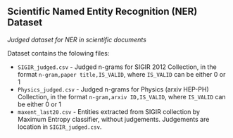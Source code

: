 Scientific Named Entity Recognition (NER) Dataset
-------------------------------------------------

*Judged dataset for NER in scientific documents*

Dataset contains the folowing files:

* `SIGIR_judged.csv` - Judged n-grams for SIGIR 2012 Collection, in the format `n-gram,paper title,IS_VALID`, where `IS_VALID` can be either 0 or 1
* `Physics_judged.csv` - Judged n-grams for Physics (arxiv HEP-PH) Collection, in the format `n-gram,arxiv ID,IS_VALID`, where `IS_VALID` can be either 0 or 1
* `maxent_last20.csv` - Entities extracted from SIGIR collection by Maximum Entropy classifier, without judgements. Judgements are location in `SIGIR_judged.csv`.


